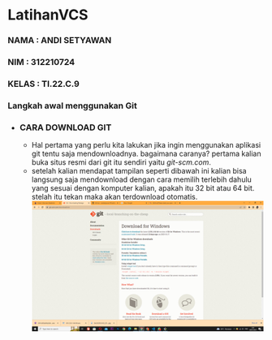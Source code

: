 # LatihanVCS
### NAMA    : ANDI SETYAWAN
### NIM     : 312210724
### KELAS   : TI.22.C.9


### Langkah awal menggunakan Git

* ### CARA DOWNLOAD GIT
    - Hal pertama yang perlu kita lakukan jika ingin menggunakan aplikasi git tentu saja mendownloadnya. bagaimana caranya? pertama kalian buka situs resmi dari git itu sendiri yaitu *git-scm.com*.
    - setelah kalian mendapat tampilan seperti dibawah ini kalian bisa langsung saja mendownload dengan cara memilih terlebih dahulu yang sesuai dengan komputer kalian, apakah itu 32 bit atau 64 bit. stelah itu tekan maka akan terdownload otomatis.
![img 1](screenshot/1.png)    